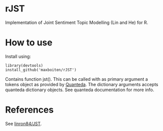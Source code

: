 # rJST
Implementation of Joint Sentiment Topic Modelling (Lin and He) for R.

# How to use

Install using:
```
library(devtools)
install_github('maxboiten/rJST')
```
Contains function jst(). This can be called with as primary argument a tokens object as provided by [Quanteda](http://quanteda.io). The dictionary arguments accepts quanteda dictionary objects. See quanteda documentation for more info.

# References
See [linron84/JST](https://github.com/linron84/JST/).
